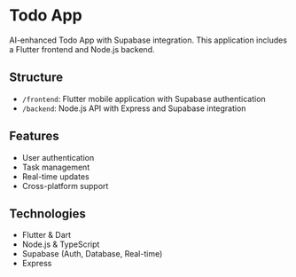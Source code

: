 # Todo App

AI-enhanced Todo App with Supabase integration. This application includes a Flutter frontend and Node.js backend.

## Structure

- `/frontend`: Flutter mobile application with Supabase authentication
- `/backend`: Node.js API with Express and Supabase integration

## Features

- User authentication
- Task management
- Real-time updates
- Cross-platform support

## Technologies

- Flutter & Dart
- Node.js & TypeScript
- Supabase (Auth, Database, Real-time)
- Express